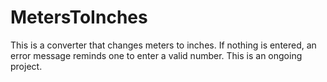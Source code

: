 # MetersToInches
This is a converter that changes meters to inches. If nothing is entered, an error message reminds one to enter a valid number.
This is an ongoing project. 
